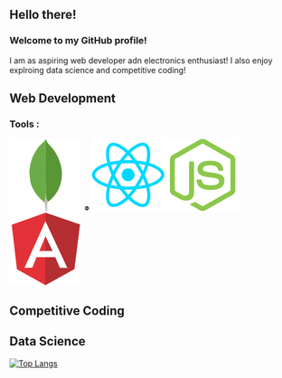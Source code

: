 ## Hello there!

### Welcome to my GitHub profile!
I am as aspiring web developer adn electronics enthusiast! I also enjoy explroing data science and competitive coding!

## Web Development
### Tools :
![](/images/mongodb-icon.svg)
<img src="/images/waht.png" width="10px"/>
![](/images/reactjs-icon.svg)
![](/images/nodejs-icon.svg)
![](/images/angular-icon.svg)
## Competitive Coding

## Data Science

[![Top Langs](https://github-readme-stats.vercel.app/api/top-langs/?username=SidhaantThakker&layout=compact)](https://github.com/anuraghazra/github-readme-stats)


